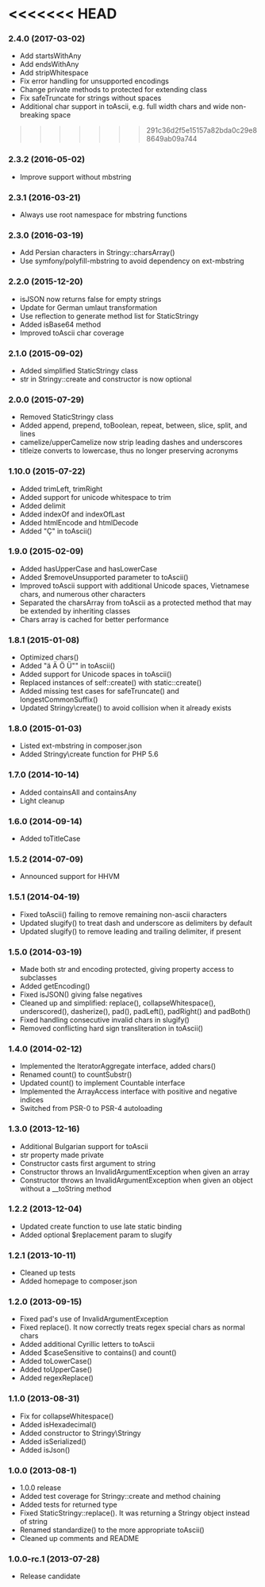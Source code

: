 <<<<<<< HEAD
=======
### 2.4.0 (2017-03-02)

* Add startsWithAny
* Add endsWithAny
* Add stripWhitespace
* Fix error handling for unsupported encodings
* Change private methods to protected for extending class
* Fix safeTruncate for strings without spaces
* Additional char support in toAscii, e.g. full width chars and wide
  non-breaking space

>>>>>>> 291c36d2f5e15157a82bda0c29e88649ab09a744
### 2.3.2 (2016-05-02)

* Improve support without mbstring

### 2.3.1 (2016-03-21)

* Always use root namespace for mbstring functions

### 2.3.0 (2016-03-19)

* Add Persian characters in Stringy::charsArray()
* Use symfony/polyfill-mbstring to avoid dependency on ext-mbstring

### 2.2.0 (2015-12-20)

* isJSON now returns false for empty strings
* Update for German umlaut transformation
* Use reflection to generate method list for StaticStringy
* Added isBase64 method
* Improved toAscii char coverage

### 2.1.0 (2015-09-02)

* Added simplified StaticStringy class
* str in Stringy::create and constructor is now optional

### 2.0.0 (2015-07-29)

 * Removed StaticStringy class
 * Added append, prepend, toBoolean, repeat, between, slice, split, and lines
 * camelize/upperCamelize now strip leading dashes and underscores
 * titleize converts to lowercase, thus no longer preserving acronyms

### 1.10.0 (2015-07-22)

 * Added trimLeft, trimRight
 * Added support for unicode whitespace to trim
 * Added delimit
 * Added indexOf and indexOfLast
 * Added htmlEncode and htmlDecode
 * Added "Ç" in toAscii()

### 1.9.0 (2015-02-09)

 * Added hasUpperCase and hasLowerCase
 * Added $removeUnsupported parameter to toAscii()
 * Improved toAscii support with additional Unicode spaces, Vietnamese chars,
   and numerous other characters
 * Separated the charsArray from toAscii as a protected method that may be
   extended by inheriting classes
 * Chars array is cached for better performance

### 1.8.1 (2015-01-08)

 * Optimized chars()
 * Added "ä Ä Ö Ü"" in toAscii()
 * Added support for Unicode spaces in toAscii()
 * Replaced instances of self::create() with static::create()
 * Added missing test cases for safeTruncate() and longestCommonSuffix()
 * Updated Stringy\create() to avoid collision when it already exists

### 1.8.0 (2015-01-03)

 * Listed ext-mbstring in composer.json
 * Added Stringy\create function for PHP 5.6

### 1.7.0 (2014-10-14)

 * Added containsAll and containsAny
 * Light cleanup

### 1.6.0 (2014-09-14)

 * Added toTitleCase

### 1.5.2 (2014-07-09)

 * Announced support for HHVM

### 1.5.1 (2014-04-19)

  * Fixed toAscii() failing to remove remaining non-ascii characters
  * Updated slugify() to treat dash and underscore as delimiters by default
  * Updated slugify() to remove leading and trailing delimiter, if present

### 1.5.0 (2014-03-19)

  * Made both str and encoding protected, giving property access to subclasses
  * Added getEncoding()
  * Fixed isJSON() giving false negatives
  * Cleaned up and simplified: replace(), collapseWhitespace(), underscored(),
    dasherize(), pad(), padLeft(), padRight() and padBoth()
  * Fixed handling consecutive invalid chars in slugify()
  * Removed conflicting hard sign transliteration in toAscii()

### 1.4.0 (2014-02-12)

  * Implemented the IteratorAggregate interface, added chars()
  * Renamed count() to countSubstr()
  * Updated count() to implement Countable interface
  * Implemented the ArrayAccess interface with positive and negative indices
  * Switched from PSR-0 to PSR-4 autoloading

### 1.3.0 (2013-12-16)

  * Additional Bulgarian support for toAscii
  * str property made private
  * Constructor casts first argument to string
  * Constructor throws an InvalidArgumentException when given an array
  * Constructor throws an InvalidArgumentException when given an object without
    a __toString method

### 1.2.2 (2013-12-04)

  * Updated create function to use late static binding
  * Added optional $replacement param to slugify

### 1.2.1 (2013-10-11)

  * Cleaned up tests
  * Added homepage to composer.json

### 1.2.0 (2013-09-15)

  * Fixed pad's use of InvalidArgumentException
  * Fixed replace(). It now correctly treats regex special chars as normal chars
  * Added additional Cyrillic letters to toAscii
  * Added $caseSensitive to contains() and count()
  * Added toLowerCase()
  * Added toUpperCase()
  * Added regexReplace()

### 1.1.0 (2013-08-31)

  * Fix for collapseWhitespace()
  * Added isHexadecimal()
  * Added constructor to Stringy\Stringy
  * Added isSerialized()
  * Added isJson()

### 1.0.0 (2013-08-1)

  * 1.0.0 release
  * Added test coverage for Stringy::create and method chaining
  * Added tests for returned type
  * Fixed StaticStringy::replace(). It was returning a Stringy object instead of string
  * Renamed standardize() to the more appropriate toAscii()
  * Cleaned up comments and README

### 1.0.0-rc.1 (2013-07-28)

  * Release candidate
